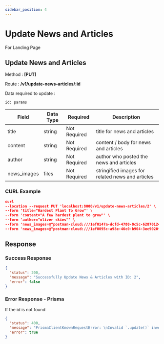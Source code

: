 ```yaml
---
sidebar_position: 4
---
```


# Update News and Articles

For Landing Page

## Update News and Articles

Method : **[PUT]**

Route :
**/v1/update-news-articles/:id**

Data required to update :

```
id: params
```

| Field       | Data Type | Required     | Description                                      |
| ----------- | --------- | ------------ | ------------------------------------------------ |
| title       | string    | Not Required | title for news and articles                      |
| content     | string    | Not Required | content / body for news and articles             |
| author      | string    | Not Required | author who posted the news and articles          |
| news_images | files     | Not Required | stringified images for related news and articles |

### CURL Example

```json
curl
--location --request PUT 'localhost:8000/v1/update-news-articles/2' \
--form 'title="Hardest Plant To Grow"' \
--form 'content="A few hardest plant to grow"' \
--form 'author="oliver skies"' \
--form 'news_images=@"postman-cloud:///1ef0147a-dcfd-4780-8c5c-628701248721"' \
--form 'news_images=@"postman-cloud:///1ef0095c-a98e-46c0-b904-3ec9020fbfe5"'
```

## Response

### Success Response

```json
{
  "status": 200,
  "message": "Successfully Update News & Articles with ID: 2",
  "error": false
}
```

### Error Response - Prisma

If the id is not found

```json
{
  "status": 400,
  "message": "PrismaClientKnownRequestError: \nInvalid `.update()` invocation in\n/home/fardhan/Code/farmioty/farmioty-be/src/service/landing_page.service.ts:355:12\n\n  352 try {\n  353   if (dto.news_images !== undefined) {\n  354     await prisma.news_and_articles\n→ 355       .update(\nAn operation failed because it depends on one or more records that were required but not found. Record to update not found.",
  "error": true
}
```
